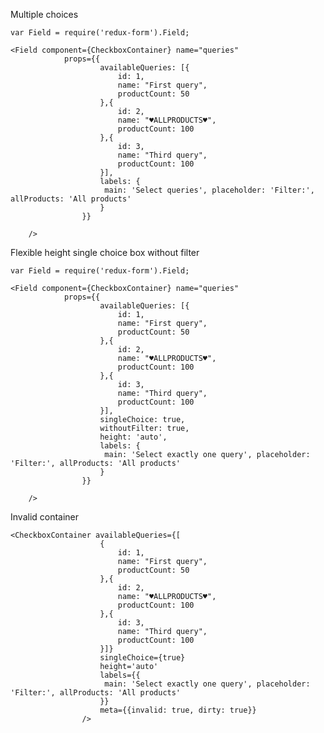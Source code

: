 Multiple choices

    var Field = require('redux-form').Field;

    <Field component={CheckboxContainer} name="queries"
                props={{
                        availableQueries: [{
                            id: 1,
                            name: "First query",
                            productCount: 50
                        },{
                            id: 2,
                            name: "♥ALLPRODUCTS♥",
                            productCount: 100
                        },{
                            id: 3,
                            name: "Third query",
                            productCount: 100
                        }],
                        labels: {
                         main: 'Select queries', placeholder: 'Filter:', allProducts: 'All products'
                        }
                    }}

        />

Flexible height single choice box without filter

    var Field = require('redux-form').Field;

    <Field component={CheckboxContainer} name="queries"
                props={{
                        availableQueries: [{
                            id: 1,
                            name: "First query",
                            productCount: 50
                        },{
                            id: 2,
                            name: "♥ALLPRODUCTS♥",
                            productCount: 100
                        },{
                            id: 3,
                            name: "Third query",
                            productCount: 100
                        }],
                        singleChoice: true,
                        withoutFilter: true,
                        height: 'auto',
                        labels: {
                         main: 'Select exactly one query', placeholder: 'Filter:', allProducts: 'All products'
                        }
                    }}

        />
        
Invalid container

    <CheckboxContainer availableQueries={[
                        {
                            id: 1,
                            name: "First query",
                            productCount: 50
                        },{
                            id: 2,
                            name: "♥ALLPRODUCTS♥",
                            productCount: 100
                        },{
                            id: 3,
                            name: "Third query",
                            productCount: 100
                        }]}
                        singleChoice={true}
                        height='auto'
                        labels={{
                         main: 'Select exactly one query', placeholder: 'Filter:', allProducts: 'All products'
                        }}
                        meta={{invalid: true, dirty: true}}
                    />